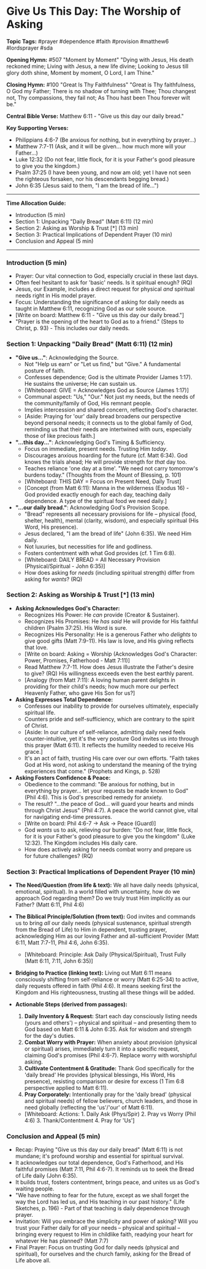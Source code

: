 # Give Us This Day: The Worship of Asking

**Topic Tags:** #prayer #dependence #faith #provision #matthew6 #lordsprayer #sda

**Opening Hymn:** #507 "Moment by Moment"
"Dying with Jesus, His death reckoned mine; Living with Jesus, a new life divine; Looking to Jesus till glory doth shine, Moment by moment, O Lord, I am Thine."

**Closing Hymn:** #100 "Great Is Thy Faithfulness"
"Great is Thy faithfulness, O God my Father; There is no shadow of turning with Thee; Thou changest not, Thy compassions, they fail not; As Thou hast been Thou forever wilt be."

**Central Bible Verse:** Matthew 6:11 - "Give us this day our daily bread."

**Key Supporting Verses:**
*   Philippians 4:6-7 (Be anxious for nothing, but in everything by prayer...)
*   Matthew 7:7-11 (Ask, and it will be given... how much more will your Father...)
*   Luke 12:32 (Do not fear, little flock, for it is your Father's good pleasure to give you the kingdom.)
*   Psalm 37:25 (I have been young, and now am old; yet I have not seen the righteous forsaken, nor his descendants begging bread.)
*   John 6:35 (Jesus said to them, "I am the bread of life...")

---

**Time Allocation Guide:**
- Introduction (5 min)
- Section 1: Unpacking "Daily Bread" (Matt 6:11) (12 min)
- Section 2: Asking as Worship & Trust [*] (13 min)
- Section 3: Practical Implications of Dependent Prayer (10 min)
- Conclusion and Appeal (5 min)

---

### Introduction (5 min)
- Prayer: Our vital connection to God, especially crucial in these last days.
- Often feel hesitant to ask for 'basic' needs. Is it spiritual enough? (RQ)
- Jesus, our Example, includes a direct request for physical *and* spiritual needs right in His model prayer.
- Focus: Understanding the significance of asking for daily needs as taught in Matthew 6:11, recognizing God as our sole source.
- [Write on board: Matthew 6:11 - "Give us this day our daily bread."]
- "Prayer is the opening of the heart to God as to a friend." (Steps to Christ, p. 93) - This includes our daily needs.

### Section 1: Unpacking "Daily Bread" (Matt 6:11) (12 min)
- **"Give us..."**: Acknowledging the Source.
    - Not "Help us earn" or "Let us find," but "Give." A fundamental posture of faith.
    - Confesses dependence; God is the ultimate Provider (James 1:17). He sustains the universe; He can sustain us.
    - [Whiteboard: GIVE = Acknowledges God as Source (James 1:17)]
    - Communal aspect: "Us," "Our." Not just my needs, but the needs of the community/family of God, His remnant people.
    - Implies intercession and shared concern, reflecting God's character.
    - [Aside: Praying for 'our' daily bread broadens our perspective beyond personal needs; it connects us to the global family of God, reminding us that their needs are intertwined with ours, especially those of like precious faith.]
- **"...this day..."**: Acknowledging God's Timing & Sufficiency.
    - Focus on immediate, present needs. Trusting Him *today*.
    - Discourages anxious hoarding for the future (cf. Matt 6:34). God knows the trials ahead; He will provide strength for *that* day too.
    - Teaches reliance 'one day at a time'. "We need not carry tomorrow's burdens today." (Thoughts from the Mount of Blessing, p. 101)
    - [Whiteboard: THIS DAY = Focus on Present Need, Daily Trust]
    - [Concept (from Matt 6:11): Manna in the wilderness (Exodus 16) - God provided exactly enough for each day, teaching daily dependence. A type of the spiritual food we need daily.]
- **"...our daily bread."**: Acknowledging God's Provision Scope.
    - "Bread" represents all necessary provisions for life – physical (food, shelter, health), mental (clarity, wisdom), and especially spiritual (His Word, His presence).
    - Jesus declared, "I am the bread of life" (John 6:35). We need Him daily.
    - Not luxuries, but necessities for life and godliness.
    - Fosters contentment with what God provides (cf. 1 Tim 6:8).
    - [Whiteboard: DAILY BREAD = All Necessary Provision (Physical/Spiritual - John 6:35)]
    - How does asking for *needs* (including spiritual strength) differ from asking for *wants*? (RQ)

### Section 2: Asking as Worship & Trust [*] (13 min)
- **Asking Acknowledges God's Character:**
    - Recognizes His Power: He *can* provide (Creator & Sustainer).
    - Recognizes His Promises: He *has said* He will provide for His faithful children (Psalm 37:25). His Word is sure.
    - Recognizes His Personality: He is a generous Father who *delights* to give good gifts (Matt 7:9-11). His law is love, and His giving reflects that love.
    - [Write on board: Asking = Worship (Acknowledges God's Character: Power, Promises, Fatherhood - Matt 7:11)]
    - Read Matthew 7:7-11. How does Jesus illustrate the Father's desire to give? (RQ) His willingness exceeds even the best earthly parent.
    - [Analogy (from Matt 7:11): A loving human parent delights in providing for their child's needs; how much more our perfect Heavenly Father, who gave His Son for us?]
- **Asking Expresses Total Dependence:**
    - Confesses our inability to provide for ourselves ultimately, especially spiritual life.
    - Counters pride and self-sufficiency, which are contrary to the spirit of Christ.
    - [Aside: In our culture of self-reliance, admitting daily need feels counter-intuitive, yet it's the very posture God invites us into through this prayer (Matt 6:11). It reflects the humility needed to receive His grace.]
    - It's an act of faith, trusting His care over our own efforts. "Faith takes God at His word, not asking to understand the meaning of the trying experiences that come." (Prophets and Kings, p. 528)
- **Asking Fosters Confidence & Peace:**
    - Obedience to the command: "Be anxious for nothing, but in everything by prayer... let your requests be made known to God" (Phil 4:6). This is God's prescribed remedy for anxiety.
    - The result? "...the peace of God... will guard your hearts and minds through Christ Jesus" (Phil 4:7). A peace the world cannot give, vital for navigating end-time pressures.
    - [Write on board: Phil 4:6-7 -> Ask -> Peace (Guard)]
    - God *wants* us to ask, relieving our burden: "Do not fear, little flock, for it is your Father's good pleasure to give you the kingdom" (Luke 12:32). The Kingdom includes His daily care.
    - How does actively asking for needs combat worry and prepare us for future challenges? (RQ)

### Section 3: Practical Implications of Dependent Prayer (10 min)
- **The Need/Question (from life & text):** We all have daily needs (physical, emotional, spiritual). In a world filled with uncertainty, how do we approach God regarding them? Do we truly trust Him implicitly as our Father? (Matt 6:11, Phil 4:6)
- **The Biblical Principle/Solution (from text):** God invites and commands us to bring *all* our daily needs (physical sustenance, spiritual strength from the Bread of Life) to Him in dependent, trusting prayer, acknowledging Him as our loving Father and all-sufficient Provider (Matt 6:11, Matt 7:7-11, Phil 4:6, John 6:35).
    - [Whiteboard: Principle: Ask Daily (Physical/Spiritual), Trust Fully (Matt 6:11, 7:11, John 6:35)]
- **Bridging to Practice (linking text):** Living out Matt 6:11 means consciously shifting from self-reliance or worry (Matt 6:25-34) to active, daily requests offered in faith (Phil 4:6). It means seeking first the Kingdom and His righteousness, trusting all these things will be added.
- **Actionable Steps (derived from passages):**
    1.  **Daily Inventory & Request:** Start each day consciously listing needs (yours and others') – physical and spiritual – and presenting them to God based on Matt 6:11 & John 6:35. Ask for wisdom and strength for the day's duties.
    2.  **Combat Worry with Prayer:** When anxiety about provision (physical or spiritual) arises, immediately turn it into a specific request, claiming God's promises (Phil 4:6-7). Replace worry with worshipful asking.
    3.  **Cultivate Contentment & Gratitude:** Thank God specifically for the 'daily bread' He provides (physical blessings, His Word, His presence), resisting comparison or desire for excess (1 Tim 6:8 perspective applied to Matt 6:11).
    4.  **Pray Corporately:** Intentionally pray for the 'daily bread' (physical and spiritual needs) of fellow believers, church leaders, and those in need globally (reflecting the 'us'/'our' of Matt 6:11).

    - [Whiteboard: Actions: 1. Daily Ask (Phys/Spir) 2. Pray vs Worry (Phil 4:6) 3. Thank/Contentment 4. Pray for 'Us']

### Conclusion and Appeal (5 min)
- Recap: Praying "Give us this day our daily bread" (Matt 6:11) is not mundane; it's profound worship and essential for spiritual survival.
- It acknowledges our total dependence, God's Fatherhood, and His faithful promises (Matt 7:11, Phil 4:6-7). It reminds us to seek the Bread of Life daily (John 6:35).
- It builds trust, fosters contentment, brings peace, and unites us as God's waiting people.
- "We have nothing to fear for the future, except as we shall forget the way the Lord has led us, and His teaching in our past history." (Life Sketches, p. 196) - Part of that teaching is daily dependence through prayer.
- Invitation: Will you embrace the simplicity and power of asking? Will you trust your Father daily for *all* your needs – physical and spiritual – bringing every request to Him in childlike faith, readying your heart for whatever He has planned? (Matt 7:7)
- Final Prayer: Focus on trusting God for daily needs (physical and spiritual), for ourselves and the church family, asking for the Bread of Life above all.